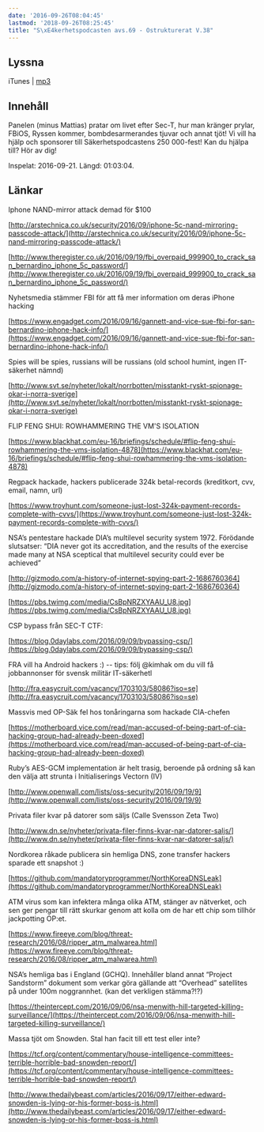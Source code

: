 ```yaml
---
date: '2016-09-26T08:04:45'
lastmod: '2018-09-26T08:25:45'
title: "S\xE4kerhetspodcasten avs.69 - Ostrukturerat V.38"
---
```

## Lyssna

iTunes \| [mp3](http://traffic.libsyn.com/sakerhetspodcasten/Ostrukturerat_v38.mp3)

## Innehåll

Panelen (minus Mattias) pratar om livet efter Sec-T, hur man kränger prylar, FBiOS,
Ryssen kommer, bombdesarmerandes tjuvar och annat tjöt! Vi vill ha hjälp och sponsorer
till Säkerhetspodcastens 250 000-fest! Kan du hjälpa till? Hör av dig!

Inspelat: 2016-09-21. Längd: 01:03:04.

## Länkar

Iphone NAND-mirror attack demad för $100

[http://arstechnica.co.uk/security/2016/09/iphone-5c-nand-mirroring-passcode-attack/](http://arstechnica.co.uk/security/2016/09/iphone-5c-nand-mirroring-passcode-attack/)

[http://www.theregister.co.uk/2016/09/19/fbi_overpaid_999900_to_crack_san_bernardino_iphone_5c_password/](http://www.theregister.co.uk/2016/09/19/fbi_overpaid_999900_to_crack_san_bernardino_iphone_5c_password/)

Nyhetsmedia stämmer FBI för att få mer information om deras iPhone hacking

[https://www.engadget.com/2016/09/16/gannett-and-vice-sue-fbi-for-san-bernardino-iphone-hack-info/](https://www.engadget.com/2016/09/16/gannett-and-vice-sue-fbi-for-san-bernardino-iphone-hack-info/)

Spies will be spies, russians will be russians (old school humint, ingen IT-säkerhet nämnd)

[http://www.svt.se/nyheter/lokalt/norrbotten/misstankt-ryskt-spionage-okar-i-norra-sverige](http://www.svt.se/nyheter/lokalt/norrbotten/misstankt-ryskt-spionage-okar-i-norra-sverige)

FLIP FENG SHUI: ROWHAMMERING THE VM\'S ISOLATION

[https://www.blackhat.com/eu-16/briefings/schedule/#flip-feng-shui-rowhammering-the-vms-isolation-4878](https://www.blackhat.com/eu-16/briefings/schedule/#flip-feng-shui-rowhammering-the-vms-isolation-4878)

Regpack hackade, hackers publicerade 324k betal-records (kreditkort, cvv, email, namn, url)

[https://www.troyhunt.com/someone-just-lost-324k-payment-records-complete-with-cvvs/](https://www.troyhunt.com/someone-just-lost-324k-payment-records-complete-with-cvvs/)

NSA’s pentestare hackade DIA’s multilevel security system 1972. Förödande slutsatser:
“DIA never got its accreditation, and the results of the exercise made many at NSA
sceptical that multilevel security could ever be achieved”

[http://gizmodo.com/a-history-of-internet-spying-part-2-1686760364](http://gizmodo.com/a-history-of-internet-spying-part-2-1686760364)

[https://pbs.twimg.com/media/CsBpNRZXYAAU_U8.jpg](https://pbs.twimg.com/media/CsBpNRZXYAAU_U8.jpg)



CSP bypass från SEC-T CTF:

[https://blog.0daylabs.com/2016/09/09/bypassing-csp/](https://blog.0daylabs.com/2016/09/09/bypassing-csp/)



FRA vill ha Android hackers :) -- tips: följ @kimhak om du vill få jobbannonser för
svensk militär IT-säkerhetl

[http://fra.easycruit.com/vacancy/1703103/58086?iso=se](http://fra.easycruit.com/vacancy/1703103/58086?iso=se)



Massvis med OP-Säk fel hos tonåringarna som hackade CIA-chefen

[https://motherboard.vice.com/read/man-accused-of-being-part-of-cia-hacking-group-had-already-been-doxed](https://motherboard.vice.com/read/man-accused-of-being-part-of-cia-hacking-group-had-already-been-doxed)



Ruby’s AES-GCM implementation är helt trasig, beroende på ordning så kan den välja
att strunta i Initialiserings Vectorn (IV)

[http://www.openwall.com/lists/oss-security/2016/09/19/9](http://www.openwall.com/lists/oss-security/2016/09/19/9)



Privata filer kvar på datorer som säljs (Calle Svensson Zeta Two)

[http://www.dn.se/nyheter/privata-filer-finns-kvar-nar-datorer-saljs/](http://www.dn.se/nyheter/privata-filer-finns-kvar-nar-datorer-saljs/)



Nordkorea råkade publicera sin hemliga DNS, zone transfer hackers sparade ett snapshot :)

[https://github.com/mandatoryprogrammer/NorthKoreaDNSLeak](https://github.com/mandatoryprogrammer/NorthKoreaDNSLeak)



ATM virus som kan infektera många olika ATM, stänger av nätverket, och sen ger pengar
till rätt skurkar genom att kolla om de har ett chip som tillhör jackpotting OP:et.

[https://www.fireeye.com/blog/threat-research/2016/08/ripper_atm_malwarea.html](https://www.fireeye.com/blog/threat-research/2016/08/ripper_atm_malwarea.html)



NSA’s hemliga bas i England (GCHQ). Innehåller bland annat “Project Sandstorm” dokument
som verkar göra gällande att “Overhead” satellites på under 100m noggrannhet. (kan
det verkligen stämma?!?)

[https://theintercept.com/2016/09/06/nsa-menwith-hill-targeted-killing-surveillance/](https://theintercept.com/2016/09/06/nsa-menwith-hill-targeted-killing-surveillance/)



Massa tjöt om Snowden. Stal han facit till ett test eller inte?

[https://tcf.org/content/commentary/house-intelligence-committees-terrible-horrible-bad-snowden-report/](https://tcf.org/content/commentary/house-intelligence-committees-terrible-horrible-bad-snowden-report/)

[http://www.thedailybeast.com/articles/2016/09/17/either-edward-snowden-is-lying-or-his-former-boss-is.html](http://www.thedailybeast.com/articles/2016/09/17/either-edward-snowden-is-lying-or-his-former-boss-is.html)

